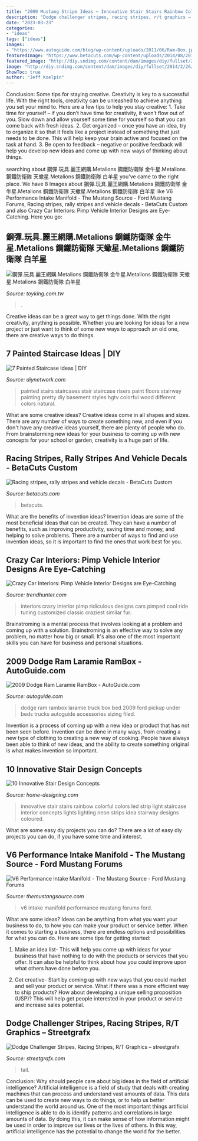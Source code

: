 ```yaml
---
title: "2009 Mustang Stripe Ideas ~ Innovative Stair Stairs Rainbow Colorful Colors Led Strip Light Staircase Interior Concepts Lights Lighting Neon Strips Idea Stairway Designs Coloured"
description: "Dodge challenger stripes, racing stripes, r/t graphics – streetgrafx"
date: "2023-03-23"
categories:
- "ideas"
tags: ["ideas"]
images:
- "https://www.autoguide.com/blog/wp-content/uploads/2011/06/Ram-Box.jpg"
featuredImage: "https://www.betacuts.com/wp-content/uploads/2014/08/2014-05-23-20.47.21-e1422828933346.jpg"
featured_image: "http://diy.sndimg.com/content/dam/images/diy/fullset/2014/2/26/0/RMS_kittencampbell-colorful-stairway_s3x4.jpg.rend.hgtvcom.966.1288.jpeg"
image: "http://diy.sndimg.com/content/dam/images/diy/fullset/2014/2/26/0/RMS_kittencampbell-colorful-stairway_s3x4.jpg.rend.hgtvcom.966.1288.jpeg"
ShowToc: true
author: "Jeff Koelpin"
---
```



Conclusion: Some tips for staying creative.
Creativity is key to a successful life. With the right tools, creativity can be unleashed to achieve anything you set your mind to. Here are a few tips to help you stay creative: 1. Take time for yourself – if you don’t have time for creativity, it won’t flow out of you. Slow down and allow yourself some time for yourself so that you can come back with fresh ideas. 2. Get organized – once you have an idea, try to organize it so that it feels like a project instead of something that just needs to be done. This will help keep your brain active and focused on the task at hand. 3. Be open to feedback – negative or positive feedback will help you develop new ideas and come up with new ways of thinking about things.
	

		
searching about 鋼彈.玩具.麗王網購.Metalions 鋼鐵防衛隊 金牛星.Metalions 鋼鐵防衛隊 天蠍星.Metalions 鋼鐵防衛隊 白羊星 you've came to the right place. We have 8 Images about 鋼彈.玩具.麗王網購.Metalions 鋼鐵防衛隊 金牛星.Metalions 鋼鐵防衛隊 天蠍星.Metalions 鋼鐵防衛隊 白羊星 like V6 Performance Intake Manifold - The Mustang Source - Ford Mustang Forums, Racing stripes, rally stripes and vehicle decals - BetaCuts Custom and also Crazy Car Interiors: Pimp Vehicle Interior Designs are Eye-Catching. Here you go:
		
    
## 鋼彈.玩具.麗王網購.Metalions 鋼鐵防衛隊 金牛星.Metalions 鋼鐵防衛隊 天蠍星.Metalions 鋼鐵防衛隊 白羊星

<img loading=lazy src="http://toyking.com.tw/image/toy/gunplatmple/760037.jpg" onerror="this.onerror=null;this.src='https://tse2.mm.bing.net/th?id=OIP.4SC5RMaNREt3mBv9GQauSAAAAA&amp;pid=15.1';" alt="鋼彈.玩具.麗王網購.Metalions 鋼鐵防衛隊 金牛星.Metalions 鋼鐵防衛隊 天蠍星.Metalions 鋼鐵防衛隊 白羊星">

_Source: toyking.com.tw_

>. 

	

Creative ideas can be a great way to get things done. With the right creativity, anything is possible. Whether you are looking for ideas for a new project or just want to think of some new ways to approach an old one, there are creative ways to do things.

    
## 7 Painted Staircase Ideas | DIY

<img loading=lazy src="http://diy.sndimg.com/content/dam/images/diy/fullset/2014/2/26/0/RMS_kittencampbell-colorful-stairway_s3x4.jpg.rend.hgtvcom.966.1288.jpeg" onerror="this.onerror=null;this.src='https://tse2.mm.bing.net/th?id=OIP.eVffH3XrQgRLadjH7wg35AHaJ4&amp;pid=15.1';" alt="7 Painted Staircase Ideas | DIY">

_Source: diynetwork.com_

>painted stairs staircases stair staircase risers paint floors stairway painting pretty diy basement styles hgtv colorful wood different colors natural. 

	

What are some creative ideas?
Creative ideas come in all shapes and sizes. There are any number of ways to create something new, and even if you don't have any creative ideas yourself, there are plenty of people who do. From brainstorming new ideas for your business to coming up with new concepts for your school or garden, creativity is a huge part of life.

    
## Racing Stripes, Rally Stripes And Vehicle Decals - BetaCuts Custom

<img loading=lazy src="https://www.betacuts.com/wp-content/uploads/2014/08/2014-05-23-20.47.21-e1422828933346.jpg" onerror="this.onerror=null;this.src='https://tse4.mm.bing.net/th?id=OIP.DuHADyYOSeZQeDqYU4nGYQHaJ4&amp;pid=15.1';" alt="Racing stripes, rally stripes and vehicle decals - BetaCuts Custom">

_Source: betacuts.com_

>betacuts. 

	

What are the benefits of invention ideas?
Invention ideas are some of the most beneficial ideas that can be created. They can have a number of benefits, such as improving productivity, saving time and money, and helping to solve problems. There are a number of ways to find and use invention ideas, so it is important to find the ones that work best for you.

    
## Crazy Car Interiors: Pimp Vehicle Interior Designs Are Eye-Catching

<img loading=lazy src="http://cdn.trendhunterstatic.com/thumbs/ridiculous-car-customizations.jpeg" onerror="this.onerror=null;this.src='https://tse4.mm.bing.net/th?id=OIP.HJ2nngh94hKzH9pargXOFQHaE_&amp;pid=15.1';" alt="Crazy Car Interiors: Pimp Vehicle Interior Designs are Eye-Catching">

_Source: trendhunter.com_

>interiors crazy interior pimp ridiculous designs cars pimped cool ride tuning customized classic craziest similar fur. 

	

Brainstroming is a mental process that involves looking at a problem and coming up with a solution. Brainstroming is an effective way to solve any problem, no matter how big or small. It's also one of the most important skills you can have for business and personal situations.

    
## 2009 Dodge Ram Laramie RamBox - AutoGuide.com

<img loading=lazy src="https://www.autoguide.com/blog/wp-content/uploads/2011/06/Ram-Box.jpg" onerror="this.onerror=null;this.src='https://tse3.mm.bing.net/th?id=OIP.hiXuFualP-TrL3ruAgJIkwHaE8&amp;pid=15.1';" alt="2009 Dodge Ram Laramie RamBox - AutoGuide.com">

_Source: autoguide.com_

>dodge ram rambox laramie truck box bed 2009 ford pickup under beds trucks autoguide accessories sizing filed. 

	

Invention is a process of coming up with a new idea or product that has not been seen before. Invention can be done in many ways, from creating a new type of clothing to creating a new way of cooking. People have always been able to think of new ideas, and the ability to create something original is what makes invention so important.

    
## 10 Innovative Stair Design Concepts

<img loading=lazy src="http://cdn.home-designing.com/wp-content/uploads/2009/10/colorful-stairs.jpg" onerror="this.onerror=null;this.src='https://tse2.mm.bing.net/th?id=OIP.o2Y-Ahu2bnAQuGNOnvE-kwHaJ4&amp;pid=15.1';" alt="10 Innovative Stair Design Concepts">

_Source: home-designing.com_

>innovative stair stairs rainbow colorful colors led strip light staircase interior concepts lights lighting neon strips idea stairway designs coloured. 

	

What are some easy diy projects you can do?
There are a lot of easy diy projects you can do, if you have some time and interest.

    
## V6 Performance Intake Manifold - The Mustang Source - Ford Mustang Forums

<img loading=lazy src="https://themustangsource.com/forums/attachments/f670/77929d1279831750-v6-performance-intake-manifold-018.jpg" onerror="this.onerror=null;this.src='https://tse1.mm.bing.net/th?id=OIP.w9CS4Wn50UOAf4kNgEWIQwHaFj&amp;pid=15.1';" alt="V6 Performance Intake Manifold - The Mustang Source - Ford Mustang Forums">

_Source: themustangsource.com_

>v6 intake manifold performance mustang forums ford. 

	

What are some ideas?
Ideas can be anything from what you want your business to do, to how you can make your product or service better. When it comes to starting a business, there are endless options and possibilities for what you can do. Here are some tips for getting started: 
1. Make an idea list- This will help you come up with ideas for your business that have nothing to do with the products or services that you offer. It can also be helpful to think about how you could improve upon what others have done before you.

2. Get creative- Start by coming up with new ways that you could market and sell your product or service. What if there was a more efficient way to ship products? How about developing a unique selling proposition (USP)? This will help get people interested in your product or service and increase sales potential. 


    
## Dodge Challenger Stripes, Racing Stripes, R/T Graphics – Streetgrafx

<img loading=lazy src="http://cdn.shopify.com/s/files/1/0630/9785/products/2015-challenger-spoiler-1_2048x2048.jpg?v=1446739771" onerror="this.onerror=null;this.src='https://tse4.mm.bing.net/th?id=OIP.qCfrzfBDU84IjegDMf_Z4gHaFj&amp;pid=15.1';" alt="Dodge Challenger Stripes, Racing Stripes, R/T Graphics – streetgrafx">

_Source: streetgrafx.com_

>tail. 

	

Conclusion: Why should people care about big ideas in the field of artificial intelligence?
Artificial intelligence is a field of study that deals with creating machines that can process and understand vast amounts of data. This data can be used to create new ways to do things, or to help us better understand the world around us. One of the most important things artificial intelligence is able to do is identify patterns and correlations in large amounts of data. By doing this, it can make sense of how information might be used in order to improve our lives or the lives of others. In this way, artificial intelligence has the potential to change the world for the better.

